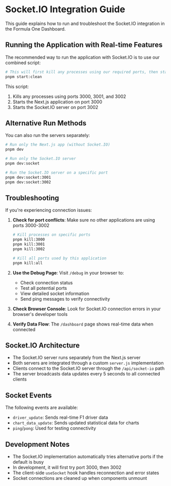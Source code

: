 # Socket.IO Integration Guide

This guide explains how to run and troubleshoot the Socket.IO integration in the Formula One Dashboard.

## Running the Application with Real-time Features

The recommended way to run the application with Socket.IO is to use our combined script:

```bash
# This will first kill any processes using our required ports, then start both servers
pnpm start:clean
```

This script:
1. Kills any processes using ports 3000, 3001, and 3002
2. Starts the Next.js application on port 3000
3. Starts the Socket.IO server on port 3002

## Alternative Run Methods

You can also run the servers separately:

```bash
# Run only the Next.js app (without Socket.IO)
pnpm dev

# Run only the Socket.IO server
pnpm dev:socket

# Run the Socket.IO server on a specific port
pnpm dev:socket:3001
pnpm dev:socket:3002
```

## Troubleshooting

If you're experiencing connection issues:

1. **Check for port conflicts**: Make sure no other applications are using ports 3000-3002
   ```bash
   # Kill processes on specific ports
   pnpm kill:3000
   pnpm kill:3001
   pnpm kill:3002
   
   # Kill all ports used by this application
   pnpm kill:all
   ```

2. **Use the Debug Page**: Visit `/debug` in your browser to:
   - Check connection status
   - Test all potential ports
   - View detailed socket information
   - Send ping messages to verify connectivity

3. **Check Browser Console**: Look for Socket.IO connection errors in your browser's developer tools

4. **Verify Data Flow**: The `/dashboard` page shows real-time data when connected

## Socket.IO Architecture

- The Socket.IO server runs separately from the Next.js server
- Both servers are integrated through a custom `server.js` implementation
- Clients connect to the Socket.IO server through the `/api/socket-io` path
- The server broadcasts data updates every 5 seconds to all connected clients

## Socket Events

The following events are available:

- `driver_update`: Sends real-time F1 driver data
- `chart_data_update`: Sends updated statistical data for charts
- `ping`/`pong`: Used for testing connectivity

## Development Notes

- The Socket.IO implementation automatically tries alternative ports if the default is busy
- In development, it will first try port 3000, then 3002
- The client-side `useSocket` hook handles reconnection and error states
- Socket connections are cleaned up when components unmount 